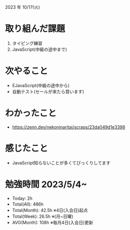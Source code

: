 2023 年 10/17(火)

# 取り組んだ課題

1. タイピング練習
7. JavaScript(中級の途中まで)

# 次やること

* EJavaScript(中級の途中から)
* 自動テスト(セールが来たら買います)

# わかったこと

* https://zenn.dev/nekoninaritai/scraps/23da049d1e3398

# 感じたこと

* JavaScript知らないことが多くてびっくりしてます

# 勉強時間 2023/5/4~

* Today: 2h
* Total(All): 486h　
* Total(Month): 42.5h ※4日(入会日)起点
* Total(Week): 26.5h ※(月~日曜)
* AVG(Month): 108h ※毎月4日(入会日)更新
